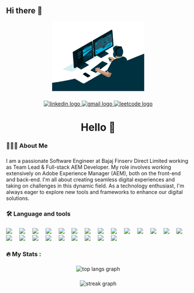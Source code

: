 ## Hi there 👋

<div align="center">
  <img height="50%" width="50%" src="profile_gif_readme.gif"  />
</div>

###

<div align="center">
  <a href="https://www.linkedin.com/in/pillalamarri-krishna-dheeraj/">  
    <img src="https://img.shields.io/static/v1?message=LinkedIn&logo=linkedin&label=&color=0077B5&logoColor=white&labelColor=&style=for-the-badge" height="25" alt="linkedin logo"  />   </a>
  <a href=mailto:saisuryadheeru@gmail.com>
  <img src="https://img.shields.io/static/v1?message=Gmail&logo=gmail&label=&color=FF0000&logoColor=white&labelColor=&style=for-the-badge" height="25" alt="gmail logo"  />
  </a>
    <a href="https://leetcode.com/u/saisuryadheeru/">  
  <img src="https://img.shields.io/static/v1?message=Leetcode&logo=leetcode&label=&color=FFA015&logoColor=white&labelColor=&style=for-the-badge" height="25" alt="leetcode logo"  />
    </a>
</div>

###

<h1 align="center">Hello 👋</h1>

###

<h3 align="left">👨🏻‍💻  About Me</h3>

###

<p align="left">I am a passionate Software Engineer at Bajaj Finserv Direct Limited working as Team Lead & Full-stack AEM Developer. My role involves working extensively on Adobe Experience Manager (AEM), both on the front-end and back-end. 
I'm all about creating seamless digital experiences and taking on challenges in this dynamic field. As a technology enthusiast, I'm always eager to explore new tools and frameworks to enhance our digital solutions.</p>

###

<h3 align="left">🛠 Language and tools</h3>

###

<div align="left">
<img src="https://user-images.githubusercontent.com/25181517/117201156-9a724800-adec-11eb-9a9d-3cd0f67da4bc.png" height="40" />
<img width="12" />
<img src="https://user-images.githubusercontent.com/25181517/192158954-f88b5814-d510-4564-b285-dff7d6400dad.png" height="40" />
<img width="12" />
<img src="https://user-images.githubusercontent.com/25181517/183898674-75a4a1b1-f960-4ea9-abcb-637170a00a75.png" height="40" />
<img width="12" />
<img src="https://user-images.githubusercontent.com/25181517/183898054-b3d693d4-dafb-4808-a509-bab54cf5de34.png" height="40" />
<img width="12" />
<img src="https://user-images.githubusercontent.com/25181517/117447155-6a868a00-af3d-11eb-9cfe-245df15c9f3f.png" height="40" />
<img width="12" />
<img src="https://user-images.githubusercontent.com/25181517/183890595-779a7e64-3f43-4634-bad2-eceef4e80268.png" height="40" />
<img width="12" />
<img src="https://user-images.githubusercontent.com/25181517/183897015-94a058a6-b86e-4e42-a37f-bf92061753e5.png" height="40" />
<img width="12" />
<img src="https://user-images.githubusercontent.com/25181517/183890598-19a0ac2d-e88a-4005-a8df-1ee36782fde1.png" height="40" />
<img width="12" />
<img src="https://user-images.githubusercontent.com/25181517/121401671-49102800-c959-11eb-9f6f-74d49a5e1774.png" height="40" />
<img width="12" />
<img src="https://user-images.githubusercontent.com/25181517/183568594-85e280a7-0d7e-4d1a-9028-c8c2209e073c.png" height="40" />
<img width="12" />
<img src="https://user-images.githubusercontent.com/25181517/183859966-a3462d8d-1bc7-4880-b353-e2cbed900ed6.png" height="40" />
<img width="12" />
<img src="https://user-images.githubusercontent.com/25181517/183570228-6a040b9f-3ddf-47a2-a201-743121dac664.png" height="40" />
<img width="12" />
<img src="https://github.com/marwin1991/profile-technology-icons/assets/25181517/afcf1c98-544e-41fb-bf44-edba5e62809a" height="40" />
<img width="12" />
<img src="https://user-images.githubusercontent.com/25181517/117207330-263ba280-adf4-11eb-9b97-0ac5b40bc3be.png" height="40" />
<img width="12" />
<img src="https://user-images.githubusercontent.com/25181517/183912952-83784e94-629d-4c34-a961-ae2ae795b662.png" height="40" />
<img width="12" />
<img src="https://user-images.githubusercontent.com/25181517/192108891-d86b6220-e232-423a-bf5f-90903e6887c3.png" height="40" />
<img width="12" />
<img src="https://user-images.githubusercontent.com/25181517/192109061-e138ca71-337c-4019-8d42-4792fdaa7128.png" height="40" />
<img width="12" />
<img src="https://user-images.githubusercontent.com/25181517/184146221-671413cb-b1ae-47db-a232-b37c99281516.png" height="40" />
<img width="12" />
<img src="https://user-images.githubusercontent.com/25181517/183914128-3fc88b4a-4ac1-40e6-9443-9a30182379b7.png" height="40" />
<img width="12" />
<img src="https://user-images.githubusercontent.com/25181517/183423507-c056a6f9-1ba8-4312-a350-19bcbc5a8697.png" height="40" />
<img width="12" />
<img src="https://user-images.githubusercontent.com/25181517/117533873-484d4480-afef-11eb-9fad-67c8605e3592.png" height="40" />
<img width="12" />
<img src="https://user-images.githubusercontent.com/25181517/117207242-07d5a700-adf4-11eb-975e-be04e62b984b.png" height="40" />
<img width="12" />
<img src="https://user-images.githubusercontent.com/25181517/183892181-ad32b69e-3603-418c-b8e7-99e976c2a784.png" height="40" />

</div>

###

<h3 align="left">🔥   My Stats :</h3>

###

<div align="center">
  <img src="https://github-readme-stats.vercel.app/api/top-langs/?username=krishnadheerajp&theme=vue-dark&show_icons=true&hide_border=true&layout=donut&langs_count=5&count_private=true" alt="top langs graph"  />
</div>

###

<div align="center">
  <img src="https://streak-stats.demolab.com?user=krishnadheerajp&locale=en&mode=daily&theme=dark&hide_border=false&border_radius=5&order=3" height="220" alt="streak graph"  />
</div>

###

